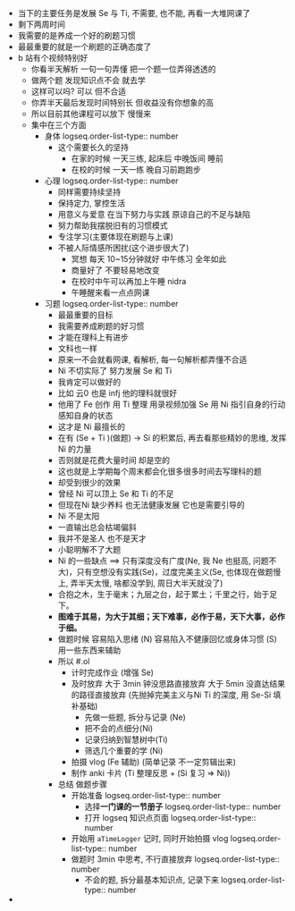 - 当下的主要任务是发展 Se 与 Ti, 不需要, 也不能, 再看一大堆网课了
- 剩下两周时间
- 我需要的是养成一个好的刷题习惯
- 最最重要的就是一个刷题的正确态度了
- b 站有个视频特别好
	- 你看半天解析 一句一句弄懂 把一个题一位弄得透透的
	- 做两个题 发现知识点不会 就去学
	- 这样可以吗? 可以 但不合适
	- 你弄半天最后发现时间特别长 但收益没有你想象的高
	- 所以目前其他课程可以放下 慢慢来
	- 集中在三个方面
		- 身体
		  logseq.order-list-type:: number
			- 这个需要长久的坚持
				- 在家的时候  一天三练, 起床后 中晚饭间 睡前
				- 在校的时候 一天一练 晚自习前跑跑步
		- 心理
		  logseq.order-list-type:: number
			- 同样需要持续坚持
			- 保持定力, 掌控生活
			- 用意义与爱意 在当下努力与实践 原谅自己的不足与缺陷
			- 努力帮助我摆脱旧有的习惯模式
			- 专注学习(主要体现在刷题与上课)
			- 不被人际情感所困扰(这个进步很大了)
				- 冥想 每天 10~15分钟就好 中午练习 全年如此
				- 商量好了 不要轻易地改变
				- 在校时中午可以再加上午睡 nidra
				- 午睡醒来看一点点网课
		- 习题
		  logseq.order-list-type:: number
			- 最最重要的目标
			- 我需要养成刷题的好习惯
			- 才能在理科上有进步
			- 文科也一样
			- 原来一不会就看网课, 看解析, 每一句解析都弄懂不合适
			- Ni 不切实际了 努力发展 Se 和 Ti
			- 我肯定可以做好的
			- 比如 云0 也是 infj 他的理科就很好
			- 他用了 Fe 创作 用 Ti 整理 用录视频加强 Se 用 Ni 指引自身的行动 感知自身的状态
			- 这才是 Ni 最擅长的
			- 在有 (Se + Ti )(做题) -> Si 的积累后, 再去看那些精妙的思维, 发挥 Ni 的力量
			- 否则就是花费大量时间 却是空的
			- 这也就是上学期每个周末都会化很多很多时间去写理科的题
			- 却受到很少的效果
			- 曾经 Ni 可以顶上 Se 和 Ti 的不足
			- 但现在Ni 缺少养料 也无法健康发展 它也是需要引导的
			- Ni 不是太阳
			- 一直输出总会枯竭偏斜
			- 我并不是圣人 也不是天才
			- 小聪明解不了大题
			- Ni 的一些缺点 ==> 只有深度没有广度(Ne, 我 Ne 也挺高, 问题不大)，只有空想没有实践(Se)，过度完美主义(Se, 也体现在做题慢上, 弄半天太慢, 啥都没学到, 周日大半天就没了)
			- 合抱之木，生于毫末；九层之台，起于累土；千里之行，始于足下。
			- **图难于其易，为大于其细；天下难事，必作于易，天下大事，必作于细。**
			- 做题时候 容易陷入思绪 (N) 容易陷入不健康回忆或身体习惯 (S) 用一些东西来辅助
			- 所以 #.ol
				- 计时完成作业 (增强 Se)
				- 及时放弃 大于 3min 钟没思路直接放弃 大于 5min 没直达结果的路径直接放弃 (先抛掉完美主义与Ni Ti 的深度, 用 Se-Si 填补基础)
					- 先做一些题, 拆分与记录 (Ne)
					- 把不会的点细分(Ni)
					- 记录归纳到智慧树中(Ti)
					- 筛选几个重要的学 (Ni)
				- 拍摄 vlog (Fe 辅助) (简单记录 不一定剪辑出来)
				- 制作 anki 卡片 (Ti 整理反思 + (Si 复习 => Ni))
			- 总结 做题步骤
				- 开始准备
				  logseq.order-list-type:: number
					- 选择**一门课的一节册子**
					  logseq.order-list-type:: number
					- 打开 logseq 知识点页面
					  logseq.order-list-type:: number
				- 开始用 `aTimeLogger` 记时, 同时开始拍摄 vlog
				  logseq.order-list-type:: number
				- 做题时 3min 中思考, 不行直接放弃
				  logseq.order-list-type:: number
					- 不会的题, 拆分最基本知识点, 记录下来
					  logseq.order-list-type:: number
-